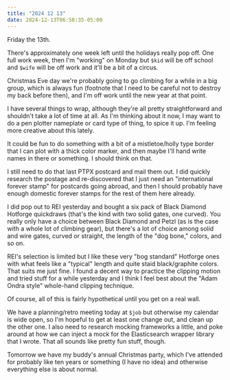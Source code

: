 ```yaml
---
title: "2024 12 13"
date: 2024-12-13T06:58:35-05:00
---
```


Friday the 13th.<!--more-->

There's approximately one week left until the holidays really pop off. One full
work week, then I'm "working" on Monday but `$kid` will be off school and
`$wife` will be off work and it'll be a bit of a circus.

Christmas Eve day we're probably going to go climbing for a while in a big
group, which is always fun (footnote that I need to be careful not to destroy my
back before then), and I'm off work until the new year at that point.

I have several things to wrap, although they're all pretty straightforward and
shouldn't take a lot of time at all. As I'm thinking about it now, I may want to
do a pen plotter nameplate or card type of thing, to spice it up. I'm feeling
more creative about this lately.

It could be fun to do something with a bit of a mistletoe/holly type border that
I can plot with a thick color marker, and then maybe I'll hand write names in
there or something. I should think on that.

I still need to do that last PTPX postcard and mail them out. I did quickly
research the postage and re-discovered that I just need an "international
forever stamp" for postcards going abroad, and then I should probably have
enough domestic forever stamps for the rest of them here already.

I did pop out to REI yesterday and bought a six pack of Black Diamond Hotforge
quickdraws (that's the kind with two solid gates, one curved). You really only
have a choice between Black Diamond and Petzl (as is the case with a whole lot
of climbing gear), but there's a lot of choice among solid and wire gates,
curved or straight, the length of the "dog bone," colors, and so on.

REI's selection is limited but I like these very "bog standard" Hotforge ones
with what feels like a "typical" length and quite staid black/graphite colors.
That suits me just fine. I found a decent way to practice the clipping motion
and tried stuff for a while yesterday and I think I feel best about the "Adam
Ondra style" whole-hand clipping technique.

Of course, all of this is fairly hypothetical until you get on a real wall.

We have a planning/retro meeting today at `$job` but otherwise my calendar is
wide open, so I'm hopeful to get at least one change out, and clean up the other
one. I also need to research mocking frameworks a little, and poke around at how
we can inject a mock for the Elasticsearch wrapper library that I wrote. That
all sounds like pretty fun stuff, though.

Tomorrow we have my buddy's annual Christmas party, which I've attended for
probably like ten years or something (I have no idea) and otherwise everything
else is about normal.

